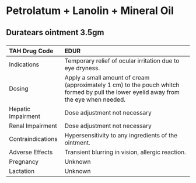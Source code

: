 # Petrolatum + Lanolin + Mineral Oil

## Duratears ointment 3.5gm

##### 

| TAH Drug Code      | EDUR                                                                                                                                  |
|:-------------------|:--------------------------------------------------------------------------------------------------------------------------------------|
| Indications        | Temporary relief of ocular irritation due to eye dryness.                                                                             |
| Dosing             | Apply a small amount of cream (approximately 1 cm) to the pouch whitch formed by pull the lower eyelid away from the eye when needed. |
| Hepatic Impairment | Dose adjustment not necessary                                                                                                         |
| Renal Impairment   | Dose adjustment not necessary                                                                                                         |
| Contraindications  | Hypersensitivity to any ingredients of the ointment.                                                                                  |
| Adverse Effects    | Transient blurring in vision, allergic reaction.                                                                                      |
| Pregnancy          | Unknown                                                                                                                               |
| Lactation          | Unknown                                                                                                                               |

